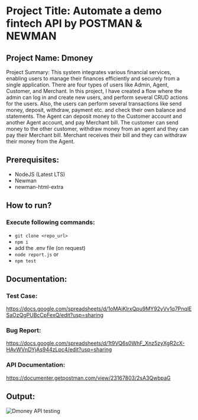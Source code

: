 # Project Title: Automate a demo fintech API by POSTMAN & NEWMAN
## Project Name: Dmoney

Project Summary: This system integrates various financial services, enabling users to manage their finances efficiently and securely from a single application. There are four types of users like Admin, Agent, Customer, and Merchant. 
In this project, I have created a flow where the admin can log in and create new users, and perform several CRUD actions for the users. Also, the users can perform several transactions like send money, deposit, withdraw, payment etc. and check their own balance and statements. 
The Agent can deposit money to the Customer account and another Agent account, and pay Merchant bill.
The customer can send money to the other customer, withdraw money from an agent and they can pay their Merchant bill. 
Merchant receives their bill and they can withdraw their money from the Agent.

## Prerequisites:

- NodeJS (Latest LTS)
- Newman
- newman-html-extra

## How to run?

### Execute following commands:

- `git clone <repo_url>`
- `npm i`
- add the .env file (on request)
- `node report.js` or
- `npm test`

## Documentation:

### Test Case:

https://docs.google.com/spreadsheets/d/1oMAiKlrxQpu9MY92yVv1q7PnqlESaOzQgPUBcCpFexQ/edit?usp=sharing

### Bug Report:

https://docs.google.com/spreadsheets/d/1t9VQ6s0WhF_Xnz5zyXgR2cX-HAvWVnDYjAs944zLpc4/edit?usp=sharing

### API Documentation:

https://documenter.getpostman.com/view/23167803/2sA3QwbpaG

## Output:
![Dmoney API testing](https://github.com/Monira07/Dmoney-Integration-Testing/assets/115618518/3f6fabb4-429a-4f8b-be85-e46125d1249c)

